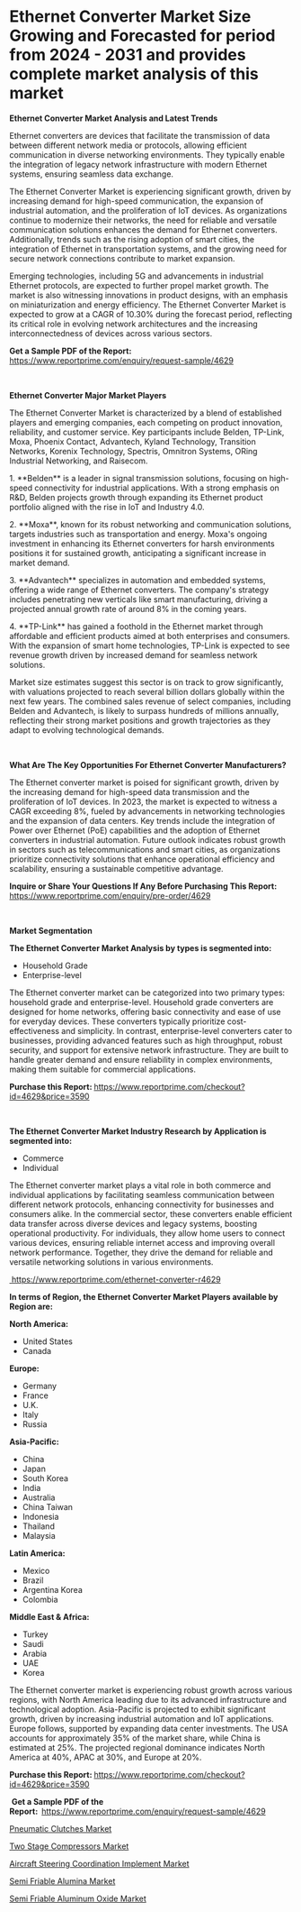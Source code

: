 <p><h1>Ethernet Converter Market Size Growing and Forecasted for period from 2024 - 2031 and provides complete market analysis of this market</h1></p><p><strong>Ethernet Converter Market Analysis and Latest Trends</strong></p>
<p><p>Ethernet converters are devices that facilitate the transmission of data between different network media or protocols, allowing efficient communication in diverse networking environments. They typically enable the integration of legacy network infrastructure with modern Ethernet systems, ensuring seamless data exchange.</p><p>The Ethernet Converter Market is experiencing significant growth, driven by increasing demand for high-speed communication, the expansion of industrial automation, and the proliferation of IoT devices. As organizations continue to modernize their networks, the need for reliable and versatile communication solutions enhances the demand for Ethernet converters. Additionally, trends such as the rising adoption of smart cities, the integration of Ethernet in transportation systems, and the growing need for secure network connections contribute to market expansion.</p><p>Emerging technologies, including 5G and advancements in industrial Ethernet protocols, are expected to further propel market growth. The market is also witnessing innovations in product designs, with an emphasis on miniaturization and energy efficiency. The Ethernet Converter Market is expected to grow at a CAGR of 10.30% during the forecast period, reflecting its critical role in evolving network architectures and the increasing interconnectedness of devices across various sectors.</p></p>
<p><strong>Get a Sample PDF of the Report:&nbsp;</strong> <a href="https://www.reportprime.com/enquiry/request-sample/4629">https://www.reportprime.com/enquiry/request-sample/4629</a></p>
<p>&nbsp;</p>
<p><strong>Ethernet Converter Major Market Players</strong></p>
<p><p>The Ethernet Converter Market is characterized by a blend of established players and emerging companies, each competing on product innovation, reliability, and customer service. Key participants include Belden, TP-Link, Moxa, Phoenix Contact, Advantech, Kyland Technology, Transition Networks, Korenix Technology, Spectris, Omnitron Systems, ORing Industrial Networking, and Raisecom.</p><p>1. **Belden** is a leader in signal transmission solutions, focusing on high-speed connectivity for industrial applications. With a strong emphasis on R&D, Belden projects growth through expanding its Ethernet product portfolio aligned with the rise in IoT and Industry 4.0.</p><p>2. **Moxa**, known for its robust networking and communication solutions, targets industries such as transportation and energy. Moxa's ongoing investment in enhancing its Ethernet converters for harsh environments positions it for sustained growth, anticipating a significant increase in market demand.</p><p>3. **Advantech** specializes in automation and embedded systems, offering a wide range of Ethernet converters. The company's strategy includes penetrating new verticals like smart manufacturing, driving a projected annual growth rate of around 8% in the coming years.</p><p>4. **TP-Link** has gained a foothold in the Ethernet market through affordable and efficient products aimed at both enterprises and consumers. With the expansion of smart home technologies, TP-Link is expected to see revenue growth driven by increased demand for seamless network solutions.</p><p>Market size estimates suggest this sector is on track to grow significantly, with valuations projected to reach several billion dollars globally within the next few years. The combined sales revenue of select companies, including Belden and Advantech, is likely to surpass hundreds of millions annually, reflecting their strong market positions and growth trajectories as they adapt to evolving technological demands.</p></p>
<p>&nbsp;</p>
<p><strong>What Are The Key Opportunities For Ethernet Converter Manufacturers?</strong></p>
<p><p>The Ethernet converter market is poised for significant growth, driven by the increasing demand for high-speed data transmission and the proliferation of IoT devices. In 2023, the market is expected to witness a CAGR exceeding 8%, fueled by advancements in networking technologies and the expansion of data centers. Key trends include the integration of Power over Ethernet (PoE) capabilities and the adoption of Ethernet converters in industrial automation. Future outlook indicates robust growth in sectors such as telecommunications and smart cities, as organizations prioritize connectivity solutions that enhance operational efficiency and scalability, ensuring a sustainable competitive advantage.</p></p>
<p><strong>Inquire or Share Your Questions If Any Before Purchasing This Report:</strong> <a href="https://www.reportprime.com/enquiry/pre-order/4629">https://www.reportprime.com/enquiry/pre-order/4629</a></p>
<p>&nbsp;</p>
<p><strong>Market Segmentation</strong></p>
<p><strong>The Ethernet Converter Market Analysis by types is segmented into:</strong></p>
<p><ul><li>Household Grade</li><li>Enterprise-level</li></ul></p>
<p><p>The Ethernet converter market can be categorized into two primary types: household grade and enterprise-level. Household grade converters are designed for home networks, offering basic connectivity and ease of use for everyday devices. These converters typically prioritize cost-effectiveness and simplicity. In contrast, enterprise-level converters cater to businesses, providing advanced features such as high throughput, robust security, and support for extensive network infrastructure. They are built to handle greater demand and ensure reliability in complex environments, making them suitable for commercial applications.</p></p>
<p><strong>Purchase this Report:&nbsp;</strong><a href="https://www.reportprime.com/checkout?id=4629&price=3590">https://www.reportprime.com/checkout?id=4629&price=3590</a></p>
<p>&nbsp;</p>
<p><strong>The Ethernet Converter Market Industry Research by Application is segmented into:</strong></p>
<p><ul><li>Commerce</li><li>Individual</li></ul></p>
<p><p>The Ethernet converter market plays a vital role in both commerce and individual applications by facilitating seamless communication between different network protocols, enhancing connectivity for businesses and consumers alike. In the commercial sector, these converters enable efficient data transfer across diverse devices and legacy systems, boosting operational productivity. For individuals, they allow home users to connect various devices, ensuring reliable internet access and improving overall network performance. Together, they drive the demand for reliable and versatile networking solutions in various environments.</p></p>
<p><a href="https://www.reportprime.com/ethernet-converter-r4629">&nbsp;https://www.reportprime.com/ethernet-converter-r4629</a></p>
<p><strong>In terms of Region, the Ethernet Converter Market Players available by Region are:</strong></p>
<p>
    <p> <strong> North America: </strong>
        <ul>
            <li>United States</li>
            <li>Canada</li>
        </ul>
        </p> 
    <p> <strong> Europe: </strong>
        <ul>
            <li>Germany</li>
            <li>France</li>
            <li>U.K.</li>
            <li>Italy</li>
            <li>Russia</li>
        </ul>
        </p> 
    <p> <strong> Asia-Pacific: </strong>
        <ul>
            <li>China</li>
            <li>Japan</li>
            <li>South Korea</li>
            <li>India</li>
            <li>Australia</li>
            <li>China Taiwan</li>
            <li>Indonesia</li>
            <li>Thailand</li>
            <li>Malaysia</li>
        </ul>
        </p> 
    <p> <strong> Latin America: </strong>
        <ul>
            <li>Mexico</li>
            <li>Brazil</li>
            <li>Argentina Korea</li>
            <li>Colombia</li>
        </ul>
        </p> 
    <p> <strong> Middle East & Africa: </strong>
        <ul>
            <li>Turkey</li>
            <li>Saudi</li>
            <li>Arabia</li>
            <li>UAE</li>
            <li>Korea</li>
        </ul>
    </p>
    </p>
<p><p>The Ethernet converter market is experiencing robust growth across various regions, with North America leading due to its advanced infrastructure and technological adoption. Asia-Pacific is projected to exhibit significant growth, driven by increasing industrial automation and IoT applications. Europe follows, supported by expanding data center investments. The USA accounts for approximately 35% of the market share, while China is estimated at 25%. The projected regional dominance indicates North America at 40%, APAC at 30%, and Europe at 20%.</p></p>
<p><strong>Purchase this Report: </strong><a href="https://www.reportprime.com/checkout?id=4629&price=3590">https://www.reportprime.com/checkout?id=4629&price=3590</a></p>
<p>&nbsp;<strong>Get a Sample PDF of the Report:&nbsp;&nbsp;</strong><a href="https://www.reportprime.com/enquiry/request-sample/4629">https://www.reportprime.com/enquiry/request-sample/4629</a></p>
<p><strong></strong></p>
<p><p><a href="https://www.linkedin.com/pulse/pneumatic-clutches-market-size-share-analysis-growth-trends-o7clc?trackingId=ghA1WqpNRlWVZlUOih4cTA%3D%3D">Pneumatic Clutches Market</a></p><p><a href="https://www.linkedin.com/pulse/two-stage-compressors-market-insights-products-regional-analysis-zkgmc?trackingId=MbBQiOoRTs63wwBH3Rxe8w%3D%3D">Two Stage Compressors Market</a></p><p><a href="https://github.com/WillieWoodard/Market-Research-Report-List-6/blob/main/aircraft-steering-coordination-implement-market.md">Aircraft Steering Coordination Implement Market</a></p><p><a href="https://issuu.com/reportprime-2/docs/semi-friable-alumina-market-size-20_786bfb84b59579">Semi Friable Alumina Market</a></p><p><a href="https://issuu.com/reportprime-2/docs/semi-friable-aluminum-oxide-market-_3e0418b2f1e354">Semi Friable Aluminum Oxide Market</a></p></p>